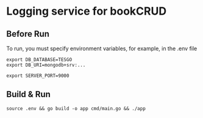 # Logging service for bookCRUD 

## Before Run
To run, you must specify environment variables, for example, in the .env file
```
export DB_DATABASE=TESGO
export DB_URI=mongodb+srv:...

export SERVER_PORT=9000
```

## Build & Run 
```
source .env && go build -o app cmd/main.go && ./app
```